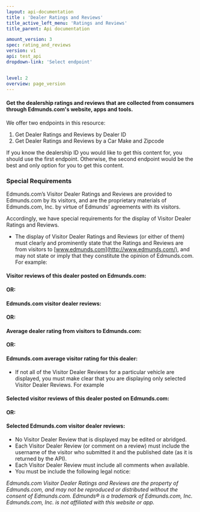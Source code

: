 ```yaml
---
layout: api-documentation
title : 'Dealer Ratings and Reviews'
title_active_left_menu: 'Ratings and Reviews'
title_parent: Api documentation

amount_version: 3
spec: rating_and_reviews
version: v1
api: test_api
dropdown-link: 'Select endpoint'


level: 2
overview: page_version
---
```


#### Get the dealership ratings and reviews that are collected from consumers through Edmunds.com's website, apps and tools.

We offer two endpoints in this resource:

1. Get Dealer Ratings and Reviews by Dealer ID
2. Get Dealer Ratings and Reviews by a Car Make and Zipcode

If you know the dealership ID you would like to get this content for, you should use the first endpoint. Otherwise, the second endpoint would be the best and only option for you to get this content.

### Special Requirements

Edmunds.com’s Visitor Dealer Ratings and Reviews are provided to Edmunds.com by its visitors, and are the proprietary materials of Edmunds.com, Inc. by virtue of Edmunds’ agreements with its visitors.

Accordingly, we have special requirements for the display of Visitor Dealer Ratings and Reviews. 

* The display of Visitor Dealer Ratings and Reviews (or either of them) must clearly and prominently state that the Ratings and Reviews are from visitors to [www.edmunds.com](http://www.edmunds.com/), and may not state or imply that they constitute the opinion of Edmunds.com.  For example:

#### Visitor reviews of this dealer posted on Edmunds.com:

#### OR:

#### Edmunds.com visitor dealer reviews:

#### OR:

#### Average dealer rating from visitors to Edmunds.com:

#### OR:

#### Edmunds.com average visitor rating for this dealer:

* If not all of the Visitor Dealer Reviews for a particular vehicle are displayed, you must make clear that you are displaying only selected Visitor Dealer Reviews.  For example

#### Selected visitor reviews of this dealer posted on Edmunds.com:

#### OR:

#### Selected Edmunds.com visitor dealer reviews:

* No Visitor Dealer Review that is displayed may be edited or abridged.
* Each Visitor Dealer Review (or comment on a review) must include the username of the visitor who submitted it and the published date (as it is returned by the API).
* Each Visitor Dealer Review must include all comments when available.
* You must be include the following legal notice:

*Edmunds.com Visitor Dealer Ratings and Reviews are the property of Edmunds.com, and may not be reproduced or distributed without the consent of Edmunds.com.  Edmunds® is a trademark of Edmunds.com, Inc. Edmunds.com, Inc. is not affiliated with this website or app.*

